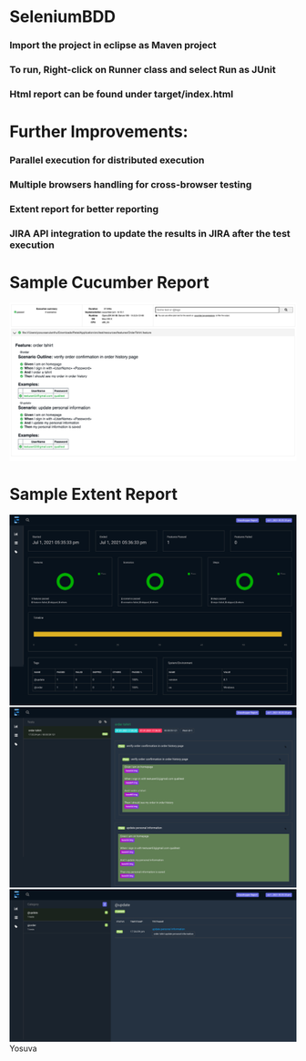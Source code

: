 # SeleniumBDD

### Import the project in eclipse as Maven project
### To run, Right-click on Runner class and select Run as JUnit
### Html report can be found under target/index.html
 
# Further Improvements:
### Parallel execution for distributed execution
### Multiple browsers handling for cross-browser testing
### Extent report for better reporting
### JIRA API integration to update the results in JIRA after the test execution

# Sample Cucumber Report
<img src="https://github.com/ayosuva/SeleniumBDD/blob/main/cucumber.png">

# Sample Extent Report
<img src="https://github.com/ayosuva/SeleniumBDD/blob/main/1.png">
<img src="https://github.com/ayosuva/SeleniumBDD/blob/main/2.png">
<img src="https://github.com/ayosuva/SeleniumBDD/blob/main/3.png">
Yosuva
